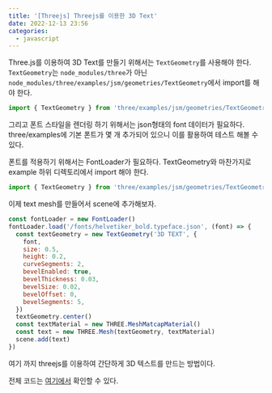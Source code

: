 ```yaml
---
title: '[Threejs] Threejs를 이용한 3D Text'
date: 2022-12-13 23:56
categories:
  - javascript
---
```


Three.js를 이용하여 3D Text를 만들기 위해서는 `TextGeometry`를 사용해야 한다. `TextGeometry`는 `node_modules/three`가 아닌 `node_modules/three/examples/jsm/geometries/TextGeometry`에서 import를 해야 한다.

```js
import { TextGeometry } from 'three/examples/jsm/geometries/TextGeometry'
```

그리고 폰트 스타일을 렌더링 하기 위해서는 json형태의 font 데이터가 필요하다. three/examples에 기본 폰트가 몇 개 추가되어 있으니 이를 활용하여 테스트 해볼 수 있다.

폰트를 적용하기 위해서는 FontLoader가 필요하다. TextGeometry와 마찬가지로 example 하위 디렉토리에서 import 해야 한다.

```js
import { TextGeometry } from 'three/examples/jsm/geometries/TextGeometry'
```

이제 text mesh를 만들어서 scene에 추가해보자.

```js
const fontLoader = new FontLoader()
fontLoader.load('/fonts/helvetiker_bold.typeface.json', (font) => {
  const textGeometry = new TextGeometry('3D TEXT', {
    font,
    size: 0.5,
    height: 0.2,
    curveSegments: 2,
    bevelEnabled: true,
    bevelThickness: 0.03,
    bevelSize: 0.02,
    bevelOffset: 0,
    bevelSegments: 5,
  })
  textGeometry.center()
  const textMaterial = new THREE.MeshMatcapMaterial()
  const text = new THREE.Mesh(textGeometry, textMaterial)
  scene.add(text)
})
```

여기 까지 threejs를 이용하여 간단하게 3D 텍스트를 만드는 방법이다.

전체 코드는 [여기에서](https://github.com/leejss/three-text) 확인할 수 있다.
